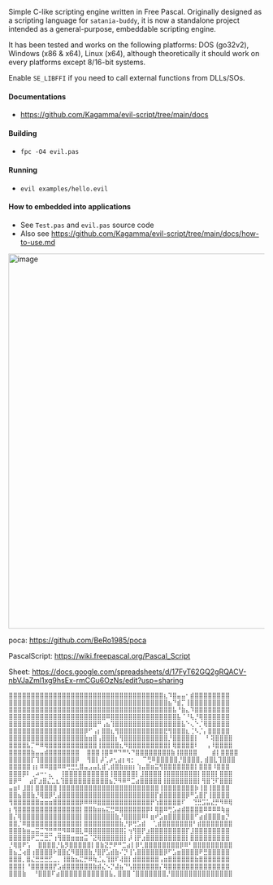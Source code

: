 Simple C-like scripting engine written in Free Pascal. Originally designed as a scripting language for `satania-buddy`, it is now a standalone project intended as a general-purpose, embeddable scripting engine.

It has been tested and works on the following platforms: DOS (go32v2), Windows (x86 & x64), Linux (x64), although theoretically it should work on every platforms except 8/16-bit systems.

Enable `SE_LIBFFI` if you need to call external functions from DLLs/SOs.

#### Documentations
- https://github.com/Kagamma/evil-script/tree/main/docs

#### Building
- `fpc -O4 evil.pas`

#### Running
- `evil examples/hello.evil`

#### How to embedded into applications
- See `Test.pas` and `evil.pas` source code
- Also see https://github.com/Kagamma/evil-script/tree/main/docs/how-to-use.md

<img width="585" height="737" alt="image" src="https://github.com/user-attachments/assets/635bda11-d87c-4228-8e4d-83abe79cf40a" />

poca: https://github.com/BeRo1985/poca

PascalScript: https://wiki.freepascal.org/Pascal_Script

Sheet: https://docs.google.com/spreadsheets/d/17FyT62GQ2gRQACV-nbVJaZml1xg9hsEx-rmCGu6OzNs/edit?usp=sharing


```
⣿⣿⣿⣿⣿⣿⣿⣿⣿⣿⣿⣿⣿⣿⣿⣿⣿⣿⣿⣿⣿⣿⣿⣿⣿⣿⣿⣿⣿⣿⣿⣿⣿⣿⣿⣆⠹⣿⣤⣤⠂⣾⣿⣿⣿⣿⣿⣿⣿⣿
⣿⣿⣿⣿⣿⣿⣿⣿⣿⣿⣿⣿⣿⣿⣿⣿⣿⣿⣿⣿⣿⣿⣿⣿⣿⣿⣿⣿⣿⣿⣿⣿⣿⣿⣿⣿⣦⠙⣾⡉⢸⣿⣿⣿⣿⣿⣿⣿⣿⣿
⣿⣿⣿⣿⣿⣿⣿⣿⣿⣿⣿⣿⣿⣿⣿⣿⣿⣿⣿⣿⣿⣿⣿⣿⣿⣿⣿⣿⣿⣿⣿⣿⣿⣿⣿⣿⣿⣧⠘⣷⣄⠹⣿⣿⣿⣿⣿⣿⣿⣿
⣿⣿⣿⣿⣿⣿⣿⣿⣿⣿⣿⣿⣿⣿⣿⣿⣿⣿⣿⣿⣿⣿⠿⣿⣿⣿⣿⣿⣿⣿⣿⣿⣿⣿⣿⣿⣿⣿⣧⠈⠘⢧⡘⢿⣿⣿⣿⣿⣿⣿
⣿⣿⣿⣿⣿⣿⣿⣿⣿⣿⣿⣿⣿⣿⣿⣿⣿⣿⣿⣿⠛⢠⣦⢹⣿⣿⣿⣿⣿⣿⣿⣿⣿⣿⣿⣿⣿⣿⣿⣧⠑⢄⠑⡈⢿⣿⣿⣿⣿⣿
⣿⣿⣿⣿⣿⣿⣿⣿⣿⣿⣿⣿⣿⣿⣿⣿⣿⡿⠋⢠⡆⣿⣿⣆⢻⣿⣿⣿⣿⣿⣿⣿⣿⣿⣿⣟⢻⣿⣿⣿⣆⢈⠣⡈⡄⣿⣿⣿⣿⣿
⣿⣿⣿⣿⣿⣿⣿⣿⣿⣿⣿⣿⣿⣿⣿⣿⣿⣷⣶⣿⢠⣿⣿⣿⡆⢻⣿⣿⣿⣿⣿⣿⣿⣿⣿⣿⡘⣿⣿⣿⣿⣿⡇  ⠃⢽⣿⣿⣿⣿
⣿⣿⣿⣿⣧⡉⠛⠿⢿⣿⣿⣿⣿⣿⣿⣿⣿⣿⣿⣿⢸⣿⣿⣿⣿⣆⠻⣿⣿⣿⣿⣿⣿⣿⣿⣿⡇⢿⣿⣿⣿⣿⠇  ⢠⠸⣿⣿⣿⣿
⣿⣿⣿⣿⣿⣷⣤⣤⣾⣿⣿⣿⣿⣿⣿⣿  ⣿⣿⣿⢸⣿⠿⠛⠙⠛⠣⠙⣿⣿⣿⣿⣿⣿⣿⣿⣷⢸⣿⣿⣿⣿    ⣾⡇⣿⣿⣿⣿
⣿⣿⣿⣿⣿⡏⢹⣿⣿⣿⣿⣿⣿⣿⣿⡿  ⢻⣿⡇⡼⢁⡴⢂⣴⡆⢶⡂  ⠉⢛⠿⣿⣿⣿⣿⣿⡘⣿⣿⣿⣿⡀⣾⣿⣇⢹⣿⣿⣿
⣿⣿⣿⣿⣿⢰⡆⠿⠿⣿⣿⠿⠿⢛⣛⣃⣿⣤⣠⣤⣇⣾⢁⣾⣿⣷⣶⣶⡆⢱⣤⣿⣶⣭⢻⣿⣿⣿⣿⣿⣿⣿⡇⣿⣿⣿⠸⣿⣿⣿
⣿⣿⣿⡿⠇⢀⠴⠒⠂⣄  ⢸⣿⣿⣿⣿⣿⣿⣿⣿⣿⣿⢸⣿⣿⣿⣿⣿⡇⣸⣿⣿⣿⣿⢸⣿⣿⣿⣿⣿⣿⣿⡇⣿⣿⣿⡇⣿⣿⣿
⣿⡿⠛  ⣴⡏⣰⣿⣌⣁⣆⢹⣿⣿⣿⣿⣿⣿⣿⣿⣿⣿⣦⡙⠻⠿⠛⣉⣴⣿⣿⣿⣿⣿⢸⣿⣿⣿⣿⣿⣿⣿⡇⢻⣿⢙⠏⣿⣿⣿
⣤⣶⠇⣸⣿⡇⣿⣿⣿⣿⣿⢸⣿⣿⣿⣿⣿⣿⣿⣿⣿⣿⣿⣿⣿⣿⣿⣿⣿⣿⣿⣿⣿⣿⢸⣿⣿⣿⣿⣿⣿⣿⡷⢸⣿⢸⣿⣿⣿⣿
⣿⣿⣦⣿⣿⣷⡘⢿⣿⡿⢃⣼⣿⣿⣿⣿⣿⣿⣿⣿⣿⣿⣿⣿⣿⣿⣿⣿⣿⣿⣿⣿⣿⡏⣾⣿⣿⣿⣿⣿⡿⠛⣡⣿⡏⢸⣿⣿⣿⣿
⢻⣿⣿⣿⣿⣿⣿⣶⣶⣶⣿⣿⣿⣿⣿⣿⡿⠿⠿⠿⣿⣿⣿⣿⣿⣿⣿⣿⣿⣿⣿⣿⡟⢱⣿⣿⣿⣿⣿⠏  ⢙⣛⣩⣥⣜⡛⠻⠿⢿
⡆⢻⣿⣿⣿⣿⣿⣿⣿⣿⣿⣿⣿⣿⣿⣿⡇⣿⣿⣷⣶⣦⣍⣛⠿⣿⣿⣿⣿⣿⣿⡿⠇⢿⣿⠿⢛⣡⣴⣾⣿⣿⣿⣿⠿⠿⠿⠿⢷⣶
⣿⡌⢿⣿⣿⣿⣿⣿⣿⣿⣿⣿⣿⣿⣿⣿⡇⣿⣿⣿⣿⣿⣿⣿⣷⡘⣿⣿⣿⣿⠿⠇⣶⠞⣡⣶⣿⣿⣿⣿⣿⣿⠋⣴⣾⣿⣿⣿⣶⡙
⣿⣿⡈⠿⣿⣿⣿⣿⣿⣿⣿⣿⣿⣿⣿⣿⡇⣿⣿⣿⣿⣿⣿⣿⣿⣷⡘⡿⢛⣡⣾  ⢁⣾⣿⣿⣿⣿⣿⣿⣿⠃⣾⣿⣿⣿⣿⣿⣿⣿
⣿⣿⣿⣷⣶⣤⣭⣉⣙⣛⠛⣛⠻⠿⠿⣿⣇⠿⣿⣿⣿⣿⣿⣿⣿⣿⡅⢲⢻⣿⡟⣰⣿⣿⣿⣿⣿⣿⣿⣿⡏⣸⣿⣿⣿⣿⣿⣿⣿⣿
⣿⣿⣿⣿⣿⠟⣉⣉⣛⡉⢰⢻⣿⣿⣶⣶⣶⣭⠈⣝⢿⣿⣿⣿⣿⣿⡇⡼⢸⡟⣰⣿⣿⣿⣿⣿⣿⣿⣿⣿⡇⣿⣿⣿⣿⣿⣿⣿⣿⣿
⡘⢿⣿⠟⢡  ⣿⣿⣿⣿⡘⣧⡻⣿⣿⣿⣿⣿⡇⣿⣷⣝⡛⠟⠛⣉⣴⡇⡿⢃⣿⣿⣿⣿⣿⣿⣿⣿⡿⠿⠃⣿⣿⣿⣿⣿⣿⣿⣿⣿
⣿⣦⣈⢴⣿⢰⣿⣿⣿⣿⠗⣿⣿⣎⠻⣿⣿⣿⣷⡘⣿⡟⣡⣾⣷⠌⡙⢸⢡⣿⣿⣿⣿⣿⣿⡿⠋⣡⣶⣿⣿⣿⣿⠟⣛⣿⣿⣿⣿⣿
⣿⣿⣿⡀⣿⣌⣛⣛⣛⣋⣀⡀⢸⣿⣷⣦⣍⡛⠿⢷⣈⣄⢹⣿⠏⢼⣿⡇⣾⣿⣿⣿⣿⣿⢠⣶⣿⣿⣿⣿⣿⣿⣷⣿⣿⣿⣿⣿⣿⣿
⣿⣿⣿⡇⠘⣿⣿⣿⣿⣿⡟⣡⣾⣿⣿⣿⣿⣿⣿⣷⣾⣌⠢⡙⣼⣦⠙⢣⣿⣿⣿⣿⣿⣿⡌⢿⣿⣿⣿⣿⣿⣿⣿⣿⣿⣿⣿⣿⣿⣿
⣿⣿⣿⣷  ⠘⣿⣿⣿⠏⣴⣿⣿⣿⣿⣿⣿⣿⣿⣿⣿⣿⣧⡀⣿⣿⣿⠈⣿⣿⣿⣿⣿⣿⣿⡘⣿⣿⣿⣿⣿⣿⣿⣿⣿⣿⣿⣿⣿⣿
```


